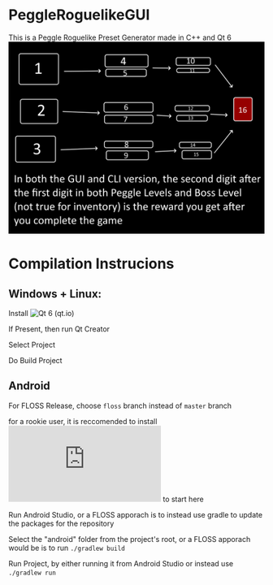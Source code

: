 # PeggleRoguelikeGUI
This is a Peggle Roguelike Preset Generator made in C++ and Qt 6
![The Layout for the roguelike!](https://raw.githubusercontent.com/Ivan951236/PeggleRoguelike/refs/heads/main/gallery/peggle_roguelike_layout.png)

# Compilation Instrucions

## Windows + Linux:

Install ![Qt 6](https://qt.io) (qt.io)

If Present, then run Qt Creator

Select Project

Do Build Project

## Android

For FLOSS Release, choose `floss` branch instead of `master` branch

for a rookie user, it is reccomended to install ![Android Studio](https://developer.android.com/studio/index.html) to start here

Run Android Studio, or a FLOSS apporach is to instead use gradle to update the packages for the repository

Select the "android" folder from the project's root, or a FLOSS apporach would be is to run `./gradlew build`

Run Project, by either running it from Android Studio or instead use `./gradlew run`
